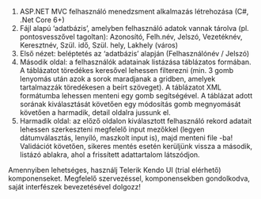 1. ASP.NET MVC felhasználó menedzsment alkalmazás létrehozása (C#, .Net Core 6+)
2. Fájl alapú ‘adatbázis’, amelyben felhasználó adatok vannak tárolva (pl. pontosvesszővel tagoltan): Azonosító, Felh.név, Jelszó, Vezetéknév, Keresztnév, Szül. idő, Szül. hely, Lakhely (város)
3. Első nézet: beléptetés az ‘adatbázis’ alapján (Felhasználónév / Jelszó)
4. Második oldal: a felhasználók adatainak listázása táblázatos formában. A táblázatot töredékes keresővel lehessen filterezni (min. 3 gomb lenyomás után azok a sorok maradjanak a gridben, amelyek tartalmazzák töredékesen a beírt szöveget). A táblázatot XML formátumba lehessen menteni egy gomb segítségével.
   A táblázat adott sorának kiválasztását követően egy módosítás gomb megnyomását követően a harmadik, detail oldalra jussunk el.
5. Harmadik oldal: az előző oldalon kiválasztott felhasználó rekord adatait lehessen szerkeszteni megfelelő input mezőkkel (legyen dátumválasztás, lenyíló, maszkolt input is), majd menteni file -ba!
   Validációt követően, sikeres mentés esetén kerüljünk vissza a második, listázó ablakra, ahol a frissített adattartalom látszódjon.

Amennyiben lehetséges, használj Telerik Kendo UI (trial elérhető) komponenseket.
Megfelelő szervezéssel, komponensekben gondolkodva, saját interfészek bevezetésével dolgozz!

